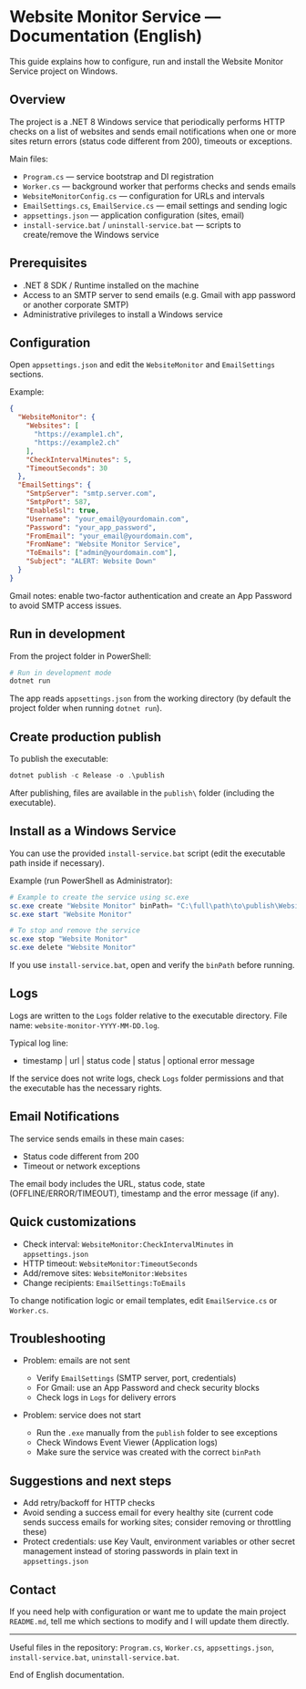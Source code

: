 # Website Monitor Service — Documentation (English)

This guide explains how to configure, run and install the Website Monitor Service project on Windows.

## Overview

The project is a .NET 8 Windows service that periodically performs HTTP checks on a list of websites and sends email notifications when one or more sites return errors (status code different from 200), timeouts or exceptions.

Main files:

- `Program.cs` — service bootstrap and DI registration
- `Worker.cs` — background worker that performs checks and sends emails
- `WebsiteMonitorConfig.cs` — configuration for URLs and intervals
- `EmailSettings.cs`, `EmailService.cs` — email settings and sending logic
- `appsettings.json` — application configuration (sites, email)
- `install-service.bat` / `uninstall-service.bat` — scripts to create/remove the Windows service

## Prerequisites

- .NET 8 SDK / Runtime installed on the machine
- Access to an SMTP server to send emails (e.g. Gmail with app password or another corporate SMTP)
- Administrative privileges to install a Windows service

## Configuration

Open `appsettings.json` and edit the `WebsiteMonitor` and `EmailSettings` sections.

Example:

```json
{
  "WebsiteMonitor": {
    "Websites": [
      "https://example1.ch",
      "https://example2.ch"
    ],
    "CheckIntervalMinutes": 5,
    "TimeoutSeconds": 30
  },
  "EmailSettings": {
    "SmtpServer": "smtp.server.com",
    "SmtpPort": 587,
    "EnableSsl": true,
    "Username": "your_email@yourdomain.com",
    "Password": "your_app_password",
    "FromEmail": "your_email@yourdomain.com",
    "FromName": "Website Monitor Service",
    "ToEmails": ["admin@yourdomain.com"],
    "Subject": "ALERT: Website Down"
  }
}
```

Gmail notes: enable two-factor authentication and create an App Password to avoid SMTP access issues.

## Run in development

From the project folder in PowerShell:

```powershell
# Run in development mode
dotnet run
```

The app reads `appsettings.json` from the working directory (by default the project folder when running `dotnet run`).

## Create production publish

To publish the executable:

```powershell
dotnet publish -c Release -o .\publish
```

After publishing, files are available in the `publish\` folder (including the executable).

## Install as a Windows Service

You can use the provided `install-service.bat` script (edit the executable path inside if necessary).

Example (run PowerShell as Administrator):

```powershell
# Example to create the service using sc.exe
sc.exe create "Website Monitor" binPath= "C:\full\path\to\publish\WebsiteMonitorService.exe" DisplayName= "Website Monitor Service"
sc.exe start "Website Monitor"

# To stop and remove the service
sc.exe stop "Website Monitor"
sc.exe delete "Website Monitor"
```

If you use `install-service.bat`, open and verify the `binPath` before running.

## Logs

Logs are written to the `Logs` folder relative to the executable directory. File name: `website-monitor-YYYY-MM-DD.log`.

Typical log line:

- timestamp | url | status code | status | optional error message

If the service does not write logs, check `Logs` folder permissions and that the executable has the necessary rights.

## Email Notifications

The service sends emails in these main cases:

- Status code different from 200
- Timeout or network exceptions

The email body includes the URL, status code, state (OFFLINE/ERROR/TIMEOUT), timestamp and the error message (if any).

## Quick customizations

- Check interval: `WebsiteMonitor:CheckIntervalMinutes` in `appsettings.json`
- HTTP timeout: `WebsiteMonitor:TimeoutSeconds`
- Add/remove sites: `WebsiteMonitor:Websites`
- Change recipients: `EmailSettings:ToEmails`

To change notification logic or email templates, edit `EmailService.cs` or `Worker.cs`.

## Troubleshooting

- Problem: emails are not sent
  - Verify `EmailSettings` (SMTP server, port, credentials)
  - For Gmail: use an App Password and check security blocks
  - Check logs in `Logs` for delivery errors

- Problem: service does not start
  - Run the `.exe` manually from the `publish` folder to see exceptions
  - Check Windows Event Viewer (Application logs)
  - Make sure the service was created with the correct `binPath`

## Suggestions and next steps

- Add retry/backoff for HTTP checks
- Avoid sending a success email for every healthy site (current code sends success emails for working sites; consider removing or throttling these)
- Protect credentials: use Key Vault, environment variables or other secret management instead of storing passwords in plain text in `appsettings.json`

## Contact

If you need help with configuration or want me to update the main project `README.md`, tell me which sections to modify and I will update them directly.

---

Useful files in the repository: `Program.cs`, `Worker.cs`, `appsettings.json`, `install-service.bat`, `uninstall-service.bat`.

End of English documentation.
